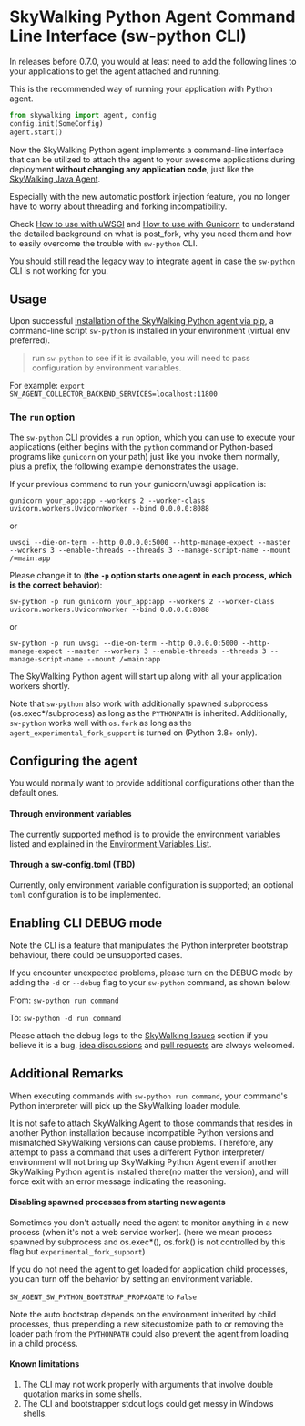 # SkyWalking Python Agent Command Line Interface (sw-python CLI)

In releases before 0.7.0, you would at least need to add the following lines to your applications to get the agent attached and running.  

This is the recommended way of running your application with Python agent.

```python
from skywalking import agent, config
config.init(SomeConfig)
agent.start()
```

Now the SkyWalking Python agent implements a command-line interface that can be utilized to attach the agent to your
awesome applications during deployment **without changing any application code**, 
just like the [SkyWalking Java Agent](https://github.com/apache/skywalking-java).

Especially with the new automatic postfork injection feature, you no longer have to worry about threading and forking incompatibility.

Check [How to use with uWSGI](faq/How-to-use-with-uwsgi.md) and [How to use with Gunicorn](faq/How-to-use-with-gunicorn.md) to understand
the detailed background on what is post_fork, why you need them and how to easily overcome the trouble with `sw-python` CLI.

You should still read the [legacy way](Intrusive.md) to integrate agent in case the `sw-python` CLI is not working for you.



## Usage

Upon successful [installation of the SkyWalking Python agent via pip](Installation.md#from-pypi),
a command-line script `sw-python` is installed in your environment (virtual env preferred).

> run `sw-python` to see if it is available, you will need to pass configuration by environment variables.

For example: `export SW_AGENT_COLLECTOR_BACKEND_SERVICES=localhost:11800`

### The `run` option

The `sw-python` CLI provides a `run` option, which you can use to execute your applications
(either begins with the `python` command or Python-based programs like `gunicorn` on your path) 
just like you invoke them normally, plus a prefix, the following example demonstrates the usage.

If your previous command to run your gunicorn/uwsgi application is:

`gunicorn your_app:app --workers 2 --worker-class uvicorn.workers.UvicornWorker --bind 0.0.0.0:8088`

or

`uwsgi --die-on-term --http 0.0.0.0:5000 --http-manage-expect --master --workers 3 --enable-threads --threads 3 --manage-script-name --mount /=main:app`

Please change it to (**the `-p` option starts one agent in each process, which is the correct behavior**):

`sw-python -p run gunicorn your_app:app --workers 2 --worker-class uvicorn.workers.UvicornWorker --bind 0.0.0.0:8088`

or 

`sw-python -p run uwsgi --die-on-term --http 0.0.0.0:5000 --http-manage-expect --master --workers 3 --enable-threads --threads 3 --manage-script-name --mount /=main:app`


The SkyWalking Python agent will start up along with all your application workers shortly.

Note that `sw-python` also work with additionally spawned subprocess (os.exec*/subprocess) as long as the `PYTHONPATH` is inherited. 
Additionally, `sw-python` works well with `os.fork` as long as the `agent_experimental_fork_support` is turned on (Python 3.8+ only).

## Configuring the agent 

You would normally want to provide additional configurations other than the default ones.

#### Through environment variables

The currently supported method is to provide the environment variables listed 
and explained in the [Environment Variables List](Configuration.md).

#### Through a sw-config.toml (TBD)

Currently, only environment variable configuration is supported; an optional `toml` configuration is to be implemented.

## Enabling CLI DEBUG mode

Note the CLI is a feature that manipulates the Python interpreter bootstrap behaviour, there could be unsupported cases.

If you encounter unexpected problems, please turn on the DEBUG mode by adding the `-d` or `--debug` flag to your `sw-python` command, as shown below.

From: `sw-python run command`

To: `sw-python -d run command`

Please attach the debug logs to the [SkyWalking Issues](https://github.com/apache/skywalking/issues) section if you believe it is a bug,
[idea discussions](https://github.com/apache/skywalking/discussions) and [pull requests](https://github.com/apache/skywalking-python/pulls) are always welcomed.


## Additional Remarks

When executing commands with `sw-python run command`, your command's Python interpreter will pick up the SkyWalking loader module.

It is not safe to attach SkyWalking Agent to those commands that resides in another Python installation 
because incompatible Python versions and mismatched SkyWalking versions can cause problems. 
Therefore, any attempt to pass a command that uses a different Python interpreter/ environment will not bring up 
SkyWalking Python Agent even if another SkyWalking Python agent is installed there(no matter the version), 
and will force exit with an error message indicating the reasoning.

#### Disabling spawned processes from starting new agents

Sometimes you don't actually need the agent to monitor anything in a new process (when it's not a web service worker). 
(here we mean process spawned by subprocess and os.exec*(), os.fork() is not controlled by this flag but `experimental_fork_support`)

If you do not need the agent to get loaded for application child processes, you can turn off the behavior by setting an environment variable.

`SW_AGENT_SW_PYTHON_BOOTSTRAP_PROPAGATE` to `False`

Note the auto bootstrap depends on the environment inherited by child processes, 
thus prepending a new sitecustomize path to or removing the loader path from the `PYTHONPATH` could also prevent the agent from loading in a child process. 

#### Known limitations

1. The CLI may not work properly with arguments that involve double quotation marks in some shells.
2. The CLI and bootstrapper stdout logs could get messy in Windows shells.
